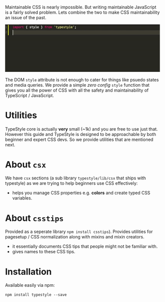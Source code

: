 Maintainable CSS is nearly impossible. But writing maintainable JavaScript is a fairly solved problem. Lets combine the two to make CSS maintainability an issue of the past.

![](/images/autocomplete.gif)

The DOM `style` attribute is not enough to cater for things like psuedo states and media queries. We provide a simple *zero config* `style` function that gives you all the power of CSS with all the safety and maintainability of TypeScript / JavaScript. 

# Utilities 

TypeStyle core is actually **very** small (~1k) and you are free to use just that. However this guide and TypeStyle is designed to be approachable by both beginner and expert CSS devs. So we provide utilities that are mentioned next.

# About `csx`
We have `csx` sections (a sub library `typestyle/lib/csx` that ships with typestyle) as we are trying to help beginners use CSS effectively:
* helps you manage CSS properties e.g. **colors** and create typed CSS variables.

# About `csstips`

Provided as a seperate library `npm install csstips`). Provides utilities for pagesetup / CSS normalization along with mixins and mixin creators.

* it essentially documents CSS tips that people might not be familiar with.
* gives names to these CSS tips.

# Installation 

Available easily via npm: 

```
npm install typestyle --save
```

